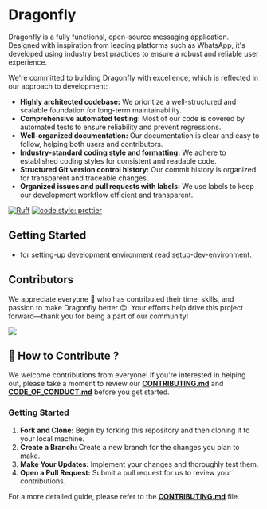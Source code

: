 # Dragonfly

Dragonfly is a fully functional, open-source messaging application. Designed with inspiration from leading platforms such as WhatsApp, it's developed using industry best practices to ensure a robust and reliable user experience.

We're committed to building Dragonfly with excellence, which is reflected in our approach to development:

- **Highly architected codebase:** We prioritize a well-structured and scalable foundation for long-term maintainability.
- **Comprehensive automated testing:** Most of our code is covered by automated tests to ensure reliability and prevent regressions.
- **Well-organized documentation:** Our documentation is clear and easy to follow, helping both users and contributors.
- **Industry-standard coding style and formatting:** We adhere to established coding styles for consistent and readable code.
- **Structured Git version control history:** Our commit history is organized for transparent and traceable changes.
- **Organized issues and pull requests with labels:** We use labels to keep our development workflow efficient and transparent.

[![Ruff](https://img.shields.io/endpoint?url=https://raw.githubusercontent.com/astral-sh/ruff/main/assets/badge/v2.json)](https://github.com/astral-sh/ruff)
[![code style: prettier](https://img.shields.io/badge/code_style-prettier-ff69b4.svg)](https://github.com/prettier/prettier)

## Getting Started

- for setting-up development environment read [setup-dev-environment](docs/setup-dev-environment.md).

## Contributors

We appreciate everyone 💖 who has contributed their time, skills, and passion to make Dragonfly better 😊. Your efforts help drive this project forward—thank you for being a part of our community!

<a href="https://github.com/jitendra-ky/dragonfly/graphs/contributors"> <img align="center" src="https://contrib.rocks/image?max=100&repo=jitendra-ky/dragonfly"/> </a>

## 🤝 How to Contribute ?

We welcome contributions from everyone! If you're interested in helping out, please take a moment to review our **[CONTRIBUTING.md](./CONTRIBUTING.md)** and **[CODE_OF_CONDUCT.md](./CODE_OF_CONDUCT.md)** before you get started.

### Getting Started

1.  **Fork and Clone:** Begin by forking this repository and then cloning it to your local machine.
2.  **Create a Branch:** Create a new branch for the changes you plan to make.
3.  **Make Your Updates:** Implement your changes and thoroughly test them.
4.  **Open a Pull Request:** Submit a pull request for us to review your contributions.

For a more detailed guide, please refer to the **[CONTRIBUTING.md](./CONTRIBUTING.md)** file.
